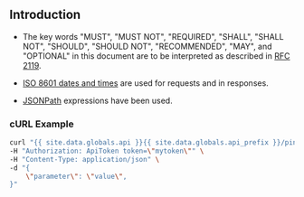 ## Introduction

- The key words "MUST", "MUST NOT", "REQUIRED", "SHALL", "SHALL NOT", "SHOULD",
  "SHOULD NOT", "RECOMMENDED",  "MAY", and "OPTIONAL" in this document are to be
  interpreted as described in [RFC 2119](https://www.ietf.org/rfc/rfc2119.txt).

- [ISO 8601 dates and times](http://en.wikipedia.org/wiki/ISO_8601) are used
  for requests and in responses.

- [JSONPath](http://goessner.net/articles/JsonPath/) expressions have been used.

### cURL Example

```bash
curl "{{ site.data.globals.api }}{{ site.data.globals.api_prefix }}/ping" \
-H "Authorization: ApiToken token=\"mytoken\"" \
-H "Content-Type: application/json" \
-d "{
    \"parameter\": \"value\",
}"
```
